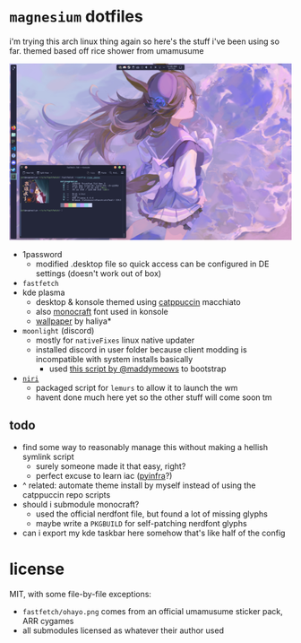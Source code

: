 # `magnesium` dotfiles

i'm trying this arch linux thing again so here's the stuff i've been using so far. themed based off rice shower from umamusume

![current desktop screenshot (august 17th 2025)](assets/081725-screenie.png)

- 1password
  - modified .desktop file so quick access can be configured in DE settings (doesn't work out of box)
- `fastfetch`
- kde plasma
  - desktop & konsole themed using [catppuccin](https://catppuccin.com) macchiato
  - also [monocraft](https://github.com/IdreesInc/Monocraft) font used in konsole
  - [wallpaper](https://konachan.net/post/show/347326/animal_ears-anthropomorphism-hlymoriia-purple-rice) by haliya*
- `moonlight` (discord)
  - mostly for `nativeFixes` linux native updater
  - installed discord in user folder because client modding is incompatible with system installs basically
    - used [this script by @maddymeows](https://gist.github.com/maddymeows/6af1a5d5a870c13b7b159c4463edee70) to bootstrap
- [`niri`](https://github.com/yalter/niri)
  - packaged script for `lemurs` to allow it to launch the wm
  - havent done much here yet so the other stuff will come soon tm

## todo

- find some way to reasonably manage this without making a hellish symlink script
  - surely someone made it that easy, right?
  - perfect excuse to learn iac ([pyinfra](https://docs.pyinfra.com/en/3.x/getting-started.html)?)
- ^ related: automate theme install by myself instead of using the catppuccin repo scripts
- should i submodule monocraft?
  - used the official nerdfont file, but found a lot of missing glyphs
  - maybe write a `PKGBUILD` for self-patching nerdfont glyphs
- can i export my kde taskbar here somehow that's like half of the config

# license

MIT, with some file-by-file exceptions:

- `fastfetch/ohayo.png` comes from an official umamusume sticker pack, ARR cygames
- all submodules licensed as whatever their author used
